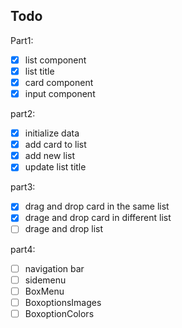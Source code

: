 ## Todo

Part1:

- [x] list component
- [x] list title
- [x] card component
- [x] input component

part2:

- [x] initialize data
- [x] add card to list
- [x] add new list
- [x] update list title

part3:

- [x] drag and drop card in the same list
- [x] drage and drop card in different list
- [ ] drage and drop list

part4:

- [ ] navigation bar
- [ ] sidemenu
- [ ] BoxMenu
- [ ] BoxoptionsImages
- [ ] BoxoptionColors
